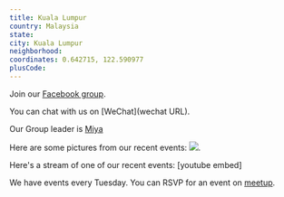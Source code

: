 ```yaml
---
title: Kuala Lumpur
country: Malaysia
state: 
city: Kuala Lumpur
neighborhood: 
coordinates: 0.642715, 122.590977
plusCode:
---
```

Join our [Facebook group](https://www.facebook.com/groups/free.code.camp.malaysia.kl).

You can chat with us on [WeChat](wechat URL).

Our Group leader is [Miya](freecodecamp.org/miya)

Here are some pictures from our recent events:
![](https://scontent-dft4-2.xx.fbcdn.net/v/t31.0-8/12916782_866580803446756_3323078058859509180_o.jpg?oh=50f38d28e3673ca80c98dc73dd1b5ef1&oe=594EDDA8).

Here's a stream of one of our recent events:
[youtube embed]

We have events every Tuesday. You can RSVP for an event on [meetup](meetupurl).
